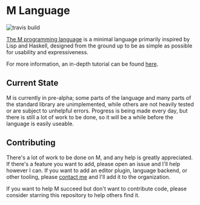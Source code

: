 M Language
==========

![travis build](https://travis-ci.com/m-language/m.svg?branch=master)

[The M programming language](https://m-language.github.io/) is a minimal
language primarily inspired by Lisp and Haskell, designed from the ground up to
be as simple as possible for usability and expressiveness.

For more information, an in-depth tutorial can be found
[here](https://m-language.readthedocs.io/en/latest/tutorial/index.html).

Current State
-------------

M is currently in pre-alpha; some parts of the language and many parts of the
standard library are unimplemented, while others are not heavily tested or are
subject to unhelpful errors. Progress is being made every day, but there is
still a lot of work to be done, so it will be a while before the language is
easily useable.

Contributing
------------

There's a lot of work to be done on M, and any help is greatly appreciated. If
there's a feature you want to add, please open an issue and I'll help however I
can. If you want to add an editor plugin, language backend, or other tooling,
please [contact me](https://github.com/aedans) and I'll add it to the
organization.

If you want to help M succeed but don't want to contribute code, please consider
starring this repository to help others find it.
